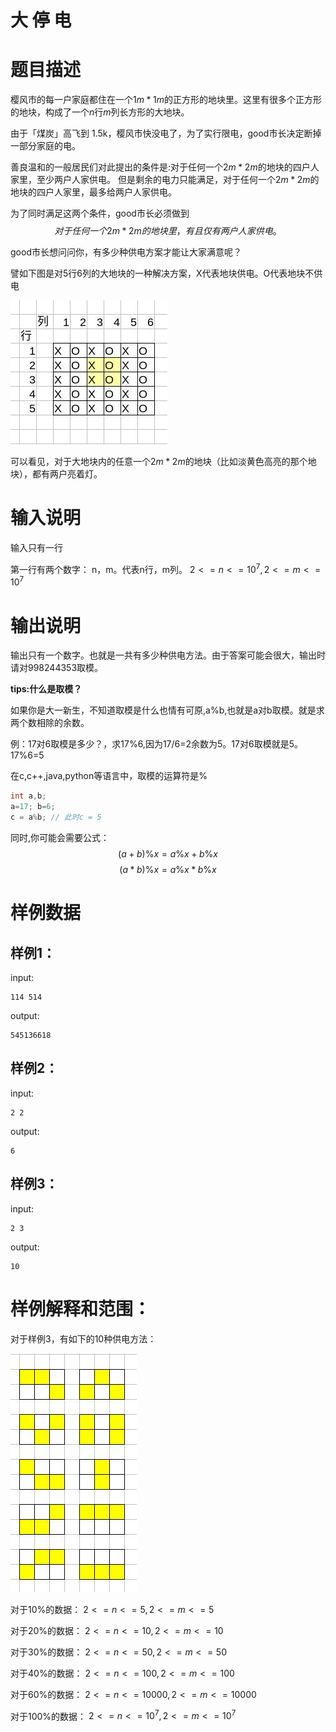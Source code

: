 # 大 停 电

# 题目描述

樱风市的每一户家庭都住在一个$1m*1m$的正方形的地块里。这里有很多个正方形的地块，构成了一个$n$行$m$列长方形的大地块。

由于「煤炭」高飞到 1.5k，樱风市快没电了，为了实行限电，good市长决定断掉一部分家庭的电。

善良温和的一般居民们对此提出的条件是:对于任何一个$2m*2m$的地块的四户人家里，至少两户人家供电。
但是剩余的电力只能满足，对于任何一个$2m*2m$的地块的四户人家里，最多给两户人家供电。

为了同时满足这两个条件，good市长必须做到
$$对于任何一个2m*2m的地块里，有且仅有两户人家供电。$$

good市长想问问你，有多少种供电方案才能让大家满意呢？

譬如下图是对5行6列的大地块的一种解决方案，X代表地块供电。O代表地块不供电

![](A.jpg)

可以看见，对于大地块内的任意一个$2m*2m$的地块（比如淡黄色高亮的那个地块），都有两户亮着灯。



# 输入说明
输入只有一行

第一行有两个数字： n，m。代表n行，m列。
$2<=n<=10^7,2<=m<=10^7$

# 输出说明
输出只有一个数字。也就是一共有多少种供电方法。由于答案可能会很大，输出时请对998244353取模。

**tips:什么是取模？**

如果你是大一新生，不知道取模是什么也情有可原,a%b,也就是a对b取模。就是求两个数相除的余数。

例：17对6取模是多少？，求17%6,因为17/6=2余数为5。17对6取模就是5。 17%6=5

在c,c++,java,python等语言中，取模的运算符是%
``` c++
int a,b;
a=17; b=6;
c = a%b; // 此时c = 5
```

同时,你可能会需要公式：
$$(a+b) \%x = a\%x + b\%x$$
$$(a*b)\%x = a\%x * b\%x$$

# 样例数据
## 样例1：
input:
```
114 514
```
output:
```
545136618
```
## 样例2：
input:
```
2 2
```
output:
```
6
```

## 样例3：
input:
```
2 3
```
output:
```
10
```

# 样例解释和范围：
对于样例3，有如下的10种供电方法：

![](B.jpg)

对于10%的数据：
$2<=n<=5,2<=m<=5$

对于20%的数据：
$2<=n<=10,2<=m<=10$

对于30%的数据：
$2<=n<=50,2<=m<=50$

对于40%的数据：
$2<=n<=100,2<=m<=100$

对于60%的数据：
$2<=n<=10000,2<=m<=10000$

对于100%的数据：
$2<=n<=10^7,2<=m<=10^7$
